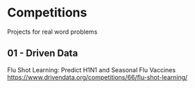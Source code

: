 # Competitions
Projects for real word problems

## 01 - Driven Data
Flu Shot Learning: Predict H1N1 and Seasonal Flu Vaccines
https://www.drivendata.org/competitions/66/flu-shot-learning/
